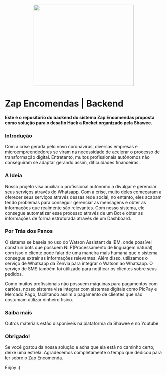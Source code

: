 <p align="center">
  <img src="https://i.imgur.com/wmBKb0I.png" height="260" width="320" />
</p>
 
 # Zap Encomendas | Backend
 
 **Este é o repositório do backend do sistema Zap Encomendas proposta como solução para o desafio Hack a Rocket organizado pela Shawee.**
 
 ### Introdução
Com a crise gerada pelo novo coronavírus, diversas empresas e microempreendedores se viram na necessidade de acelerar o processo de transformação digital. Entretanto, muitos profissionais autônomos não conseguiram se adaptar gerando assim, dificuldades financeiras.
 
 ### A Ideia
Nosso projeto visa auxiliar o profissional autônomo a divulgar e gerenciar seus serviços através do Whatsapp. Com a crise, muito deles começaram a oferecer seus serviços através dessas rede social, no entanto, eles acabam tendo problemas para conseguir gerenciar as mensagens e obter as informações que realmente são relevantes. Com nosso sistema, ele consegue automatizar esse processo através de um Bot e obter as informações de forma estruturada através de um Dashboard.

### Por Trás dos Panos
O sistema se baseia no uso do Watson Assistant da IBM, onde  possível construir bots que possuem NLP(Processamento de linguagem natural), com isso o cliente pode falar de uma maneira mais humana que o sistema consegue extrair as informações relevantes. Além disso, utilizamos o serviço de Whatsapp da Zenvia para integrar o Watson ao Whatsapp. O serviço de SMS também foi utilizado para notificar os clientes sobre seus pedidos.

Como muitos profissionais não possuem máquinas para pagamentos com cartões, nosso sistema visa integrar com sistemas digitais como PicPay e Mercado Pago, facilitando assim o pagamento de clientes que não costumam utilizar dinheiro físico.



### Saiba mais
Outros materiais estão disponíveis na plataforma da Shawee e no Youtube.

### Obrigado!
Se você gostou da nossa solução e acha que ela está no caminho certo, deixe uma estrela. Agradecemos completamente o tempo que dedicou para ler sobre o Zap Encomenda.

Enjoy :)
